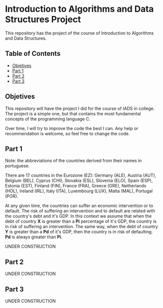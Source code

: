 # Introduction to Algorithms and Data Structures Project

This repository has the project of the course of Introduction to Algorithms and Data Structures.

## Table of Contents

- [Objetives](https://github.com/EmanuelAlmirante/Introduction-to-Algorithms-and-Data-Structures-Project#objetives)
- [Part 1](https://github.com/EmanuelAlmirante/Introduction-to-Algorithms-and-Data-Structures-Project#part-1)
- [Part 2](https://github.com/EmanuelAlmirante/Introduction-to-Algorithms-and-Data-Structures-Project#part-2)
- [Part 3](https://github.com/EmanuelAlmirante/Introduction-to-Algorithms-and-Data-Structures-Project#part-3)

## Objetives

This repository will have the project I did for the course of IADS in college. The project is a simple one, but that contains the most fundamental concepts of the programming language C.

Over time, I will try to improve the code the best I can. Any help or recommendation is welcome, so feel free to change the code. 

## Part 1

Note: the abbreviations of the countries derived from their names in portuguese.

There are 17 countries in the Eurozone (EZ): Germany (ALE), Austria (AUT), Belgium (BEL), Cyprus (CHI), Slovakia (ESL), Slovenia (ELO), Spain (ESP), Estonia (EST), Finland (FIN), France (FRA), Greece (GRE), Netherlands (HOL), Ireland (IRL), Italy (ITA), Luxembourg (LUX), Malta (MAL), Portugal (POR).

At any given time, the countries can suffer an economic intervention or to default. The risk of suffering an intervention and to default are related with the country's debt and it's GDP. In this context we assume that when the debt of country **X** is greater than a **Pi** percentage of it's GDP, the country is in risk of suffering an intervention. The same way, when the debt of country **Y** is greater than a **Pd** of it's GDP, then the country is in risk of defaulting. **Pd** is always greater than **Pi**.

UNDER CONSTRUCTION

## Part 2 

UNDER CONSTRUCTION

## Part 3

UNDER CONSTRUCTION
